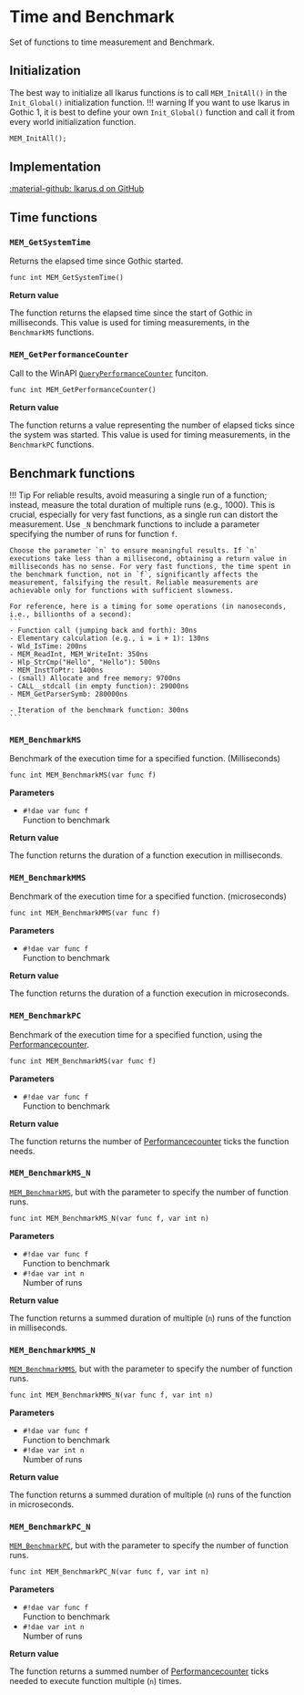 # Time and Benchmark
Set of functions to time measurement and Benchmark.

## Initialization
The best way to initialize all Ikarus functions is to call `MEM_InitAll()` in the `Init_Global()` initialization function. 
!!! warning
    If you want to use Ikarus in Gothic 1, it is best to define your own `Init_Global()` function and call it from every world initialization function.

```dae
MEM_InitAll();
```

## Implementation
[:material-github: Ikarus.d on GitHub](https://github.com/Lehona/Ikarus/blob/master/Ikarus.d#L4596-L4714)

## Time functions

### `MEM_GetSystemTime`
Returns the elapsed time since Gothic started.
```dae
func int MEM_GetSystemTime()
```
**Return value**

The function returns the elapsed time since the start of Gothic in milliseconds. This value is used for timing measurements, in the `BenchmarkMS` functions.

### `MEM_GetPerformanceCounter`
Call to the WinAPI [`QueryPerformanceCounter`](https://learn.microsoft.com/en-us/windows/win32/api/profileapi/nf-profileapi-queryperformancecounter) funciton.
```dae
func int MEM_GetPerformanceCounter()
```
**Return value**

The function returns a value representing the number of elapsed ticks since the system was started. This value is used for timing measurements, in the `BenchmarkPC` functions.

## Benchmark functions

!!! Tip
    For reliable results, avoid measuring a single run of a function; instead, measure the total duration of multiple runs (e.g., 1000). This is crucial, especially for very fast functions, as a single run can distort the measurement. Use `_N` benchmark functions to include a parameter specifying the number of runs for function `f`.

    Choose the parameter `n` to ensure meaningful results. If `n` executions take less than a millisecond, obtaining a return value in milliseconds has no sense. For very fast functions, the time spent in the benchmark function, not in `f`, significantly affects the measurement, falsifying the result. Reliable measurements are achievable only for functions with sufficient slowness.

    For reference, here is a timing for some operations (in nanoseconds, i.e., billionths of a second):
    ```
    - Function call (jumping back and forth): 30ns
    - Elementary calculation (e.g., i = i + 1): 130ns
    - Wld_IsTime: 200ns
    - MEM_ReadInt, MEM_WriteInt: 350ns
    - Hlp_StrCmp("Hello", "Hello"): 500ns
    - MEM_InstToPtr: 1400ns
    - (small) Allocate and free memory: 9700ns
    - CALL__stdcall (in empty function): 29000ns
    - MEM_GetParserSymb: 280000ns

    - Iteration of the benchmark function: 300ns
    ```

### `MEM_BenchmarkMS`
Benchmark of the execution time for a specified function. (Milliseconds)
```dae
func int MEM_BenchmarkMS(var func f)
```
**Parameters**

- `#!dae var func f`  
    Function to benchmark

**Return value**

The function returns the duration of a function execution in milliseconds.

### `MEM_BenchmarkMMS`
Benchmark of the execution time for a specified function. (microseconds)
```dae
func int MEM_BenchmarkMMS(var func f)
```
**Parameters**

- `#!dae var func f`  
    Function to benchmark

**Return value**

The function returns the duration of a function execution in microseconds.

### `MEM_BenchmarkPC`
Benchmark of the execution time for a specified function, using the [Performancecounter](#mem_getperformancecounter).
```dae
func int MEM_BenchmarkMS(var func f)
```
**Parameters**

- `#!dae var func f`  
    Function to benchmark

**Return value**

The function returns the number of [Performancecounter](#mem_getperformancecounter) ticks the function needs.

### `MEM_BenchmarkMS_N`
[`MEM_BenchmarkMS`](#mem_benchmarkms), but with the parameter to specify the number of function runs.
```dae
func int MEM_BenchmarkMS_N(var func f, var int n)
```
**Parameters**

- `#!dae var func f`  
    Function to benchmark
- `#!dae var int n`  
    Number of runs

**Return value**

The function returns a summed duration of multiple (`n`) runs of the function in milliseconds.

### `MEM_BenchmarkMMS_N`
[`MEM_BenchmarkMMS`](#mem_benchmarkmms), but with the parameter to specify the number of function runs.
```dae
func int MEM_BenchmarkMMS_N(var func f, var int n)
```
**Parameters**

- `#!dae var func f`  
    Function to benchmark
- `#!dae var int n`  
    Number of runs

**Return value**

The function returns a summed duration of multiple (`n`) runs of the function in microseconds.

### `MEM_BenchmarkPC_N`
[`MEM_BenchmarkPC`](#mem_benchmarkpc), but with the parameter to specify the number of function runs.
```dae
func int MEM_BenchmarkPC_N(var func f, var int n)
```
**Parameters**

- `#!dae var func f`  
    Function to benchmark
- `#!dae var int n`  
    Number of runs

**Return value**

The function returns a summed number of [Performancecounter](#mem_getperformancecounter) ticks needed to execute function multiple (`n`) times.